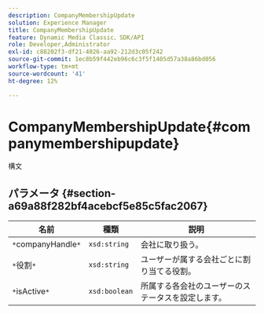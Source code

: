 ```yaml
---
description: CompanyMembershipUpdate
solution: Experience Manager
title: CompanyMembershipUpdate
feature: Dynamic Media Classic、SDK/API
role: Developer,Administrator
exl-id: c88202f3-df21-4026-aa92-212d3c05f242
source-git-commit: 1ec8b59f442eb96c6c3f5f1405d57a38a86bd056
workflow-type: tm+mt
source-wordcount: '41'
ht-degree: 12%

---
```


# CompanyMembershipUpdate{#companymembershipupdate}

構文

## パラメータ {#section-a69a88f282bf4acebcf5e85c5fac2067}

| 名前 | 種類 | 説明 |
|---|---|---|
| `*`companyHandle`*` | `xsd:string` | 会社に取り扱う。 |
| `*`役割`*` | `xsd:string` | ユーザーが属する会社ごとに割り当てる役割。 |
| `*`isActive`*` | `xsd:boolean` | 所属する各会社のユーザーのステータスを設定します。 |
